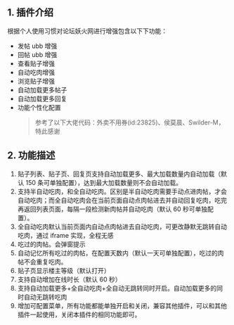 ## 1. 插件介绍

根据个人使用习惯对论坛妖火网进行增强包含以下下功能：

- 发帖 ubb 增强
- 回帖 ubb 增强
- 查看贴子增强
- 自动吃肉增强
- 浏览贴子增强
- 自动加载更多帖子
- 自动加载更多回复
- 功能个性化配置
  > 参考了以下大佬代码：外卖不用券(id:23825)、侯莫晨、Swilder-M，特此感谢

## 2. 功能描述

1. 贴子列表、贴子页、回复页支持自动加载更多、最大加载数量内自动加载（默认 150 条可单独配置），达到最大加载数量则不会自动加载。
2. 支持半自动吃肉，和全自动吃肉。区别是半自动吃肉需要手动点进肉帖，才会自动吃肉；而全自动吃肉会在当前页面自动点肉帖进去并自动回复吃肉，吃完再返回列表页面，每隔一段检测新肉帖并自动吃肉（默认 60 秒可单独配置）。
3. 全自动吃肉默认当前页面内自动点肉帖进去自动吃肉，可更改静默无跳转自动吃肉，通过 iframe 实现，全程无感
4. 吃过的肉帖。会弹窗提示
5. 自动记忆所有吃过的肉帖，在配置天数内（默认一天可单独配置），吃过的肉帖不会重复吃肉。
6. 贴子页显示楼主等级（默认打开）
7. 支持自动增加在线时长（默认 60 秒）
8. 支持自动加载更多+全自动吃肉+全自动无跳转同时开启。自动加载更多的同时自动无跳转吃肉
9. 增加可配置菜单，所有功能都能单独开启和关闭，兼容其他插件，可以和其他插件一起使用，关闭本插件的相同功能即可。
